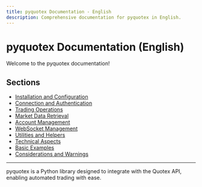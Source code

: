 ```yaml
---
title: pyquotex Documentation - English
description: Comprehensive documentation for pyquotex in English.
---
```


# pyquotex Documentation (English)

Welcome to the pyquotex documentation!

## Sections

- [Installation and Configuration](1.%20Installation%20and%20Configuration.md)
- [Connection and Authentication](2.%20Connection%20and%20Authentication.md)
- [Trading Operations](3.%20Trading%20Operations.md)
- [Market Data Retrieval](4.%20Market%20Data%20Retrieval.md)
- [Account Management](5.%20Account%20Management.md)
- [WebSocket Management](6.%20WebSocket.md)
- [Utilities and Helpers](7.%20Utilities%20and%20Helpers.md)
- [Technical Aspects](8.%20Technical%20Aspects.md)
- [Basic Examples](9.%20Basic%20Examples.md)
- [Considerations and Warnings](10.%20Considerations%20and%20Warnings.md)

---

pyquotex is a Python library designed to integrate with the Quotex API, enabling automated trading with ease.
